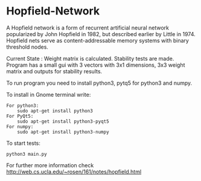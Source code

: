 # Hopfield-Network
A Hopfield network is a form of recurrent artificial neural network popularized by John Hopfield in 1982, but described earlier by Little in 1974. Hopfield nets serve as content-addressable memory systems with binary threshold nodes.

Current State : Weight matrix is calculated. Stability tests are made. Program has a small gui with 3 vectors with 3x1 dimensions, 3x3 weight matrix and outputs for stability results.

To run program you need to install python3, pytq5 for python3 and numpy.

To install in Gnome terminal write: 
    
    For python3: 
        sudo apt-get install python3
    For PyQt5:
        sudo apt-get install python3-pyqt5
    For numpy:
        sudo apt-get install python3-numpy
        
To start tests:

    python3 main.py
    
    

For further more information check
    http://web.cs.ucla.edu/~rosen/161/notes/hopfield.html
